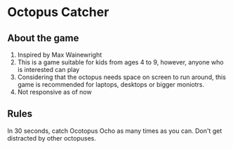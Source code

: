 # Octopus Catcher

## About the game
1. Inspired by Max Wainewright
2. This is a game suitable for kids from ages 4 to 9, however, anyone who is interested can play 
3. Considering that the octopus needs space on screen to run around, this game is recommended for laptops, desktops or bigger moniotrs. 
4. Not responsive as of now

## Rules 
In 30 seconds, catch Ocotopus Ocho as many times as you can. 
Don't get distracted by other octopuses.  
